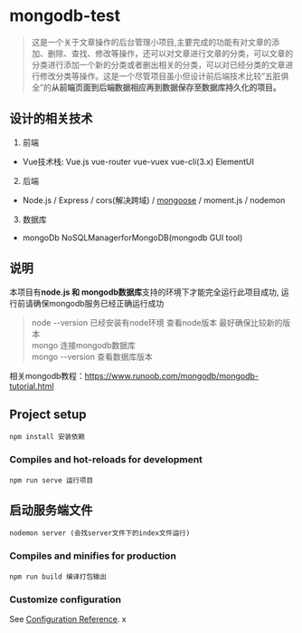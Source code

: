 # mongodb-test
> 这是一个关于文章操作的后台管理小项目,主要完成的功能有对文章的添加、删除、查找、修改等操作，还可以对文章进行文章的分类，可以文章的分类进行添加一个新的分类或者删出相关的分类，可以对已经分类的文章进行修改分类等操作。这是一个尽管项目虽小但设计前后端技术比较“五脏俱全”的**从前端页面到后端数据相应再到数据保存至数据库持久化的项目。**

## 设计的相关技术
1. 前端
  + Vue技术栈: Vue.js  vue-router  vue-vuex  vue-cli(3.x) ElementUI
2. 后端
  + Node.js / Express / cors(解决跨域) /  [mongoose](http://www.mongoosejs.net)  / moment.js / nodemon 
3. 数据库
  + mongoDb NoSQLManagerforMongoDB(mongodb GUI tool)
  
## 说明
本项目有**node.js 和 mongodb数据库**支持的环境下才能完全运行此项目成功, 运行前请确保mongodb服务已经正确运行成功  
> node --version  已经安装有node环境 查看node版本 最好确保比较新的版本  
> mongo 连接mongodb数据库  
> mongo --version 查看数据库版本     
> 
相关mongodb教程：https://www.runoob.com/mongodb/mongodb-tutorial.html


## Project setup
```
npm install 安装依赖
```

### Compiles and hot-reloads for development
```
npm run serve 运行项目
```
## 启动服务端文件
```
nodemon server (会找server文件下的index文件运行)
```

### Compiles and minifies for production
```
npm run build 编译打包输出
```

### Customize configuration
See [Configuration Reference](https://cli.vuejs.org/config/).
x